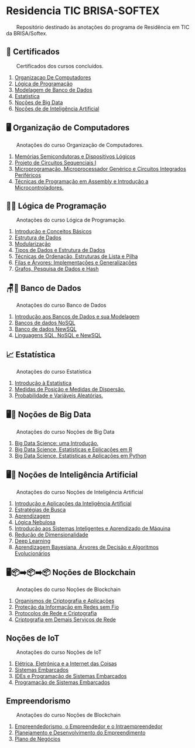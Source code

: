 # Residencia TIC BRISA-SOFTEX

&emsp;&emsp;Repositório destinado às anotações do programa de Residência em TIC da BRISA/Softex.

## 📜 Certificados

&emsp;&emsp;Certificados dos cursos concluídos.

1. [Organizacao De Computadores](Certificados/OrganizacaoDeComputadores.pdf)
1. [Lógica de Programação](Certificados/LogicaProgramacao.pdf)
1. [Modelagem de Banco de Dados](Certificados/BancoDeDados.pdf)
1. [Estatistica](Certificados/Estatistica.pdf)
1. [Noções de Big Data](Certificados/BigData.pdf)
1. [Noções de de Inteligência Artificial](Certificados/IA.pdf)

## 🖥️ Organização de Computadores 

&emsp;&emsp;Anotações do curso Organização de Computadores. 

1. [Memórias Semicondutoras e Dispositivos Lógicos](OrganizacaoDeComputadores/MemoriasSemicondutorasDispositivosLogicos.md)
1. [Projeto de Circuitos Sequenciais I](OrganizacaoDeComputadores/Projeto%20de%20CircuitosSequenciais.md)
1. [Microprogramação, Microprocessador Genérico e Circuitos Integrados Periféricos](OrganizacaoDeComputadores/Microprograma%C3%A7%C3%A3oMicroprocessadorGenericoCircuitosIntegradosPerifericos.md)
1. [Técnicas de Programação em Assembly e Introdução a Microcontroladores.](OrganizacaoDeComputadores/Assembly.md)

## 🤔💡 Lógica de Programação

&emsp;&emsp;Anotações do curso Lógica de Programação.

1. [Introdução e Conceitos Básicos](LogicaProgramacao/IntroConceitosBasicosAlgoritmos.md)
1. [Estrutura de Dados](LogicaProgramacao/EstruturaDeDados.md)
1. [Modularização](LogicaProgramacao/Modularizacao.md)
1. [Tipos de Dados e Estrutura de Dados](LogicaProgramacao/TiposDadosEstruturaDeDados.md)
1. [Técnicas de Ordenação, Estruturas de Lista e Pilha](LogicaProgramacao/OrdenacaoEstruturasListaPilha.md)
1. [Filas e Árvores: Implementações e Generalizações ](LogicaProgramacao/FilasArvores.md)
1. [Grafos, Pesquisa de Dados e Hash](LogicaProgramacao/GrafosHash.md)

## 🪑🎲 Banco de Dados

&emsp;&emsp;Anotações do curso Banco de Dados

1. [Introdução aos Bancos de Dados e sua Modelagem](BancoDeDados/IntroducaoBancosDeDadosModelagem.md)
1. [Bancos de dados NoSQL](BancoDeDados/BancosDeDadosNoSQL.md)
1. [Banco de dados NewSQL](BancoDeDados/BancoDeDadosNewSQL.md)
1. [Linguagens SQL, NoSQL e NewSQL](BancoDeDados/LinguagensSQLeNoSQLeNewSQL.md)


## 📈 Estatística 

&emsp;&emsp;Anotações do curso Estatística

1. [Introdução à Estatística](Estatistica/Introducao.md)
1. [Medidas de Posição e Medidas de Dispersão.](Estatistica/MedidasDePosicaoDispersao.md)
1. [Probabilidade e Variáveis Aleatórias.](Estatistica/ProbabilidadeVariaveisAleatorias.md)


## 🖥️🎲 Noções de Big Data

&emsp;&emsp;Anotações do curso Noções de Big Data

1. [Big Data Science: uma Introdução.](BigData/Introducao.md)
1. [Big Data Science, Estatísticas e Eplicações em R](BigData/AplicacoesEmR.md)
1. [Big Data Science, Estatísticas e Aplicações em Python](BigData/AplicacoesEmPython.md)

## 🖥️🤖 Noções de Inteligência Artificial

&emsp;&emsp;Anotações do curso Noções de Inteligência Artificial

1. [Introdução e Aplicações da Inteligência Artificial](InteligenciaArtificial/IntroducaoEAplicacoesDaInteligenciaArtificial.md)
1. [Estratégias de Busca](InteligenciaArtificial/EstrategiasDeBusca.md)
1. [Aprendizagem](InteligenciaArtificial/Aprendizagem.md)
1. [Lógica Nebulosa](InteligenciaArtificial/LogicaNebulosa.md)
1. [Introdução aos Sistemas Inteligentes e Aprendizado de Máquina](InteligenciaArtificial/SistemasInteligentesEAprendizadoDeMaquina.md)
1. [Redução de Dimensionalidade](InteligenciaArtificial/ReducaoDeDimensionalidade.md)
1. [Deep Learning](InteligenciaArtificial/DeepLearning.md)
1. [Aprendizagem Bayesiana, Árvores de Decisão e Algoritmos Evolucionários](InteligenciaArtificial/AprendizagemBayesianaArvoresDeDecisaoEAlgoritmosEvolucionarios.md)

## 🖥️📦➡️📦➡️📦 Noções de Blockchain

&emsp;&emsp;Anotações do curso Noções de Blockchain

1. [Organismos de Criptografia e Aplicações](BlockChain/OrganismosDeCriptografiaEAplicacoes.md)
1. [Proteção da Informação em Redes sem Fio](BlockChain/ProtecaoDaInformacaoEmRedesSemFio.md)
1. [Protocolos de Rede e Criptografia](BlockChain/ProtocolosDeRedeECriptografia.md)
1. [Criptografia em Demais Serviços de Rede](BlockChain/CriptografiaEmDemaisServicosDeRede.md)

## Noções de IoT

&emsp;&emsp;Anotações do curso Noções de IoT

1. [Elétrica, Eletrônica e a Internet das Coisas](IoT/EletricaEletr%C3%B4nicaEInternetDasCoisas.md)
1. [Sistemas Embarcados](IoT/SistemasEmbarcados.md)
1. [IDEs e Programação de Sistemas Embarcados](IoT/IDEsEPrograma%C3%A7%C3%A3oDeSistemasEmbarcados.md)
1. [Programação de Sistemas Embarcados](IoT/ProgramacaoDeSistemasEmbarcados.md)


## Empreendorismo

&emsp;&emsp;Anotações do curso Noções de Blockchain

1. [Empreendedorismo, o Empreendedor e o Intraempreendedor](Empreendorismo/EmpreendedorismoEmpreendedorIntraempreendedor.md)
1. [Planejamento e Desenvolvimento do Empreendimento](Empreendorismo/PlanejamentoEDesenvolvimentoDoEmpreendimento.md)
1. [Plano de Negócios](Empreendorismo/PlanoDeNegocios.md)



<!-- 

https://github.com/danielsaad/oficina-matplotlib

https://www.canva.com/design/DAFYf0fbhQY/bcQMkFGiHKyL2Hd67D52rg/edit?utm_content=DAFYf0fbhQY&utm_campaign=designshare&utm_medium=link2&utm_source=sharebutton

    ## Questionários

    Afim de documentar os questionários abordados nesse conteúdo, bem como cada questão e sua respectiva resposta, foi desenvolvido uma legenda que para facilitar o entendimento dos leitores:

            Q_i - Questão com índice i (pois a ordem das questões pode ser diferente para cada participante)
            P - Pergunta
            R - Resposta

    ### Questionário I

    - Q_i
        - P : 
        - R : Letra
    - Q_i
        - P : 
        - R : Letra
    - Q_i
        - P : 
        - R : Letra
    - Q_i
        - P : 
        - R : Letra
    - Q_i
        - P : 
        - R : Letra
    - Q_i
        - P : 
        - R : Letra
    - Q_i
        - P : 
        - R : Letra
    - Q_i
        - P : 
        - R : Letra
    - Q_i
        - P : 
        - R : Letra
    - Q_i
        - P : 
        - R : Letra


### Questionário II

- Q_i
    - P : 
    - R : Letra
- Q_i
    - P : 
    - R : Letra
- Q_i
    - P : 
    - R : Letra
- Q_i
    - P : 
    - R : Letra
- Q_i
    - P : 
    - R : Letra
- Q_i
    - P : 
    - R : Letra
- Q_i
    - P : 
    - R : Letra
- Q_i
    - P : 
    - R : Letra
- Q_i
    - P : 
    - R : Letra
- Q_i
    - P : 
    - R : Letra -->